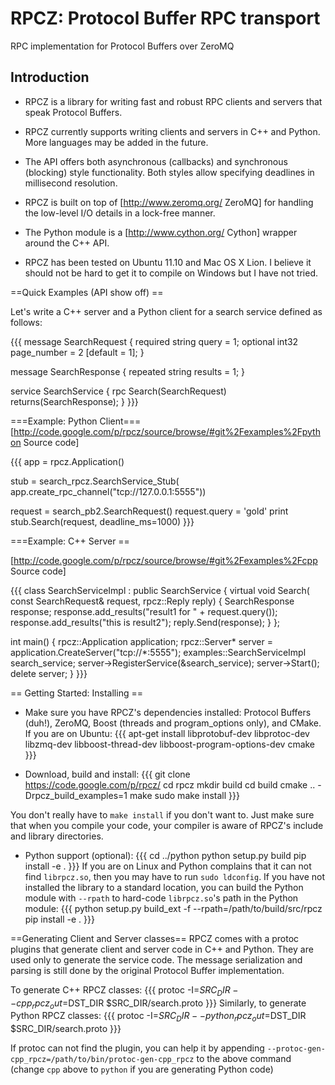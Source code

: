 RPCZ: Protocol Buffer RPC transport
===================================

RPC implementation for Protocol Buffers over ZeroMQ

Introduction
------------


  * RPCZ is a library for writing fast and robust RPC clients and servers that speak Protocol Buffers.

  * RPCZ currently supports writing clients and servers in C++ and Python. More languages may be added in the future.

  * The API offers both asynchronous (callbacks) and synchronous (blocking) style functionality. Both styles allow specifying deadlines in millisecond resolution.

  * RPCZ is built on top of [http://www.zeromq.org/ ZeroMQ] for handling the low-level I/O details in a lock-free manner.

  * The Python module is a [http://www.cython.org/ Cython] wrapper around the C++ API.

  * RPCZ has been tested on Ubuntu 11.10 and Mac OS X Lion. I believe it should not be hard to get it to compile on Windows but I have not tried.

==Quick Examples (API show off) ==

Let's write a C++ server and a Python client for a search service defined as follows:

{{{
message SearchRequest {
  required string query = 1;
  optional int32 page_number = 2 [default = 1];
}

message SearchResponse {
  repeated string results = 1;
}

service SearchService {
  rpc Search(SearchRequest) returns(SearchResponse);
}
}}}

===Example: Python Client===
[http://code.google.com/p/rpcz/source/browse/#git%2Fexamples%2Fpython Source code]

{{{
app = rpcz.Application()

stub = search_rpcz.SearchService_Stub(
        app.create_rpc_channel("tcp://127.0.0.1:5555"))

request = search_pb2.SearchRequest()
request.query = 'gold'
print stub.Search(request, deadline_ms=1000)
}}}


===Example: C++ Server ==

[http://code.google.com/p/rpcz/source/browse/#git%2Fexamples%2Fcpp Source code]

{{{
class SearchServiceImpl : public SearchService {
  virtual void Search(
      const SearchRequest& request,
      rpcz::Reply<SearchResponse> reply) {
    SearchResponse response;
    response.add_results("result1 for " + request.query());
    response.add_results("this is result2");
    reply.Send(response);
  }
};

int main() {
  rpcz::Application application;
  rpcz::Server* server = application.CreateServer("tcp://*:5555");
  examples::SearchServiceImpl search_service;
  server->RegisterService(&search_service);
  server->Start();
  delete server;
}
}}}

== Getting Started: Installing ==

  * Make sure you have RPCZ's dependencies installed: Protocol Buffers (duh!), ZeroMQ, Boost (threads and program_options only), and CMake. If you are on Ubuntu:
{{{
apt-get install libprotobuf-dev libprotoc-dev libzmq-dev libboost-thread-dev libboost-program-options-dev cmake
}}}

  * Download, build and install:
{{{
git clone https://code.google.com/p/rpcz/
cd rpcz
mkdir build
cd build
cmake .. -Drpcz_build_examples=1
make
sudo make install
}}}

You don't really have to `make install` if you don't want to. Just make sure that when you compile your code, your compiler is aware of RPCZ's include and library directories.

  * Python support (optional):
{{{
cd ../python
python setup.py build
pip install -e .
}}}
  If you are on Linux and Python complains that it can not find `librpcz.so`, then you may have to run `sudo ldconfig`. If you have not installed the library to a standard location,  you can build the Python module with `--rpath` to hard-code `librpcz.so`'s path  in the Python module:
{{{
python setup.py build_ext -f --rpath=/path/to/build/src/rpcz
pip install -e .
}}}

==Generating Client and Server classes==
RPCZ comes with a protoc plugins that generate client and server code in C++ and Python. They are used only to generate the service code. The message serialization and parsing is still done by the original Protocol Buffer implementation.

To generate C++ RPCZ classes:
{{{
protoc -I=$SRC_DIR --cpp_rpcz_out=$DST_DIR $SRC_DIR/search.proto
}}}
Similarly, to generate Python RPCZ classes:
{{{
protoc -I=$SRC_DIR --python_rpcz_out=$DST_DIR $SRC_DIR/search.proto
}}}

If protoc can not find the plugin, you can help it by appending `--protoc-gen-cpp_rpcz=/path/to/bin/protoc-gen-cpp_rpcz` to the above command (change `cpp` above to `python` if you are generating Python code)
